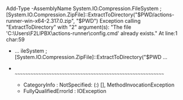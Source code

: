 Add-Type -AssemblyName System.IO.Compression.FileSystem ; [System.IO.Compression.ZipFile]::ExtractToDirectory("$PWD/actions-runner-win-x64-2.317.0.zip", "$PWD")
Exception calling "ExtractToDirectory" with "2" argument(s): "The file 'C:\Users\F2LIPBX\actions-runner\config.cmd'
already exists."
At line:1 char:59
+ ... ileSystem ; [System.IO.Compression.ZipFile]::ExtractToDirectory("$PWD ...
+                 ~~~~~~~~~~~~~~~~~~~~~~~~~~~~~~~~~~~~~~~~~~~~~~~~~~~~~~~~~
    + CategoryInfo          : NotSpecified: (:) [], MethodInvocationException
    + FullyQualifiedErrorId : IOException
